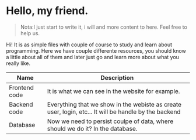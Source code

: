 
# Hello, my friend.

> Nota:I just start to write it, i will and more content to here. Feel free to help us.

Hi! It is as simple files with couple of course to study and learn about programming. Here we have couple differente resources, you should know a little about all of them and later just go and learn more about what you really like.

| Name | Description |
|--|--|
| Frontend code| It is what we can see in the website for example.
| Backend code | Everything that we show in the webiste as create user, login, etc... It will be handle by the backend |
| Database | Now we need to persist coulpe of data, where should we do it? In the database.

<!--stackedit_data:
eyJoaXN0b3J5IjpbOTAwNTAwNjg0XX0=
-->